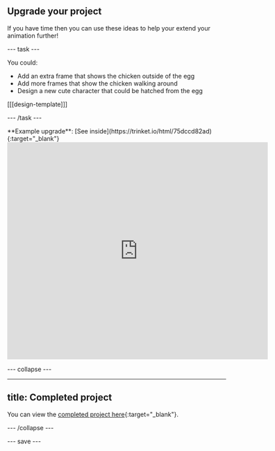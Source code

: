 ## Upgrade your project

If you have time then you can use these ideas to help your extend your animation further!

--- task ---

You could:
+ Add an extra frame that shows the chicken outside of the egg
+ Add more frames that show the chicken walking around
+ Design a new cute character that could be hatched from the egg

[[[design-template]]]

--- /task ---

<div>
**Example upgrade**: [See inside](https://trinket.io/html/75dccd82ad){:target="_blank"}

<iframe src="https://trinket.io/embed/python/75dccd82ad?outputOnly=true&runOption=run" width="600" height="500" frameborder="0" marginwidth="0" marginheight="0" allowfullscreen></iframe>
</div>

--- collapse ---

---
title: Completed project
---

You can view the [completed project here](https://trinket.io/python/d58edb5472){:target="_blank"}.

--- /collapse ---

--- save ---